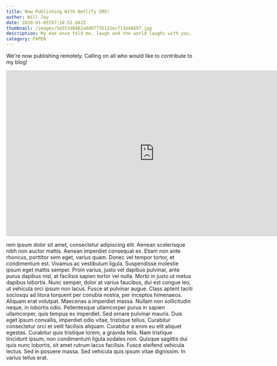 ```yaml
---
title: Now Publishing With Netlify CMS!
author: Will Jay
date: 2020-01-05T07:18:52.042Z
thumbnail: /images/5e552d0482a8d87735122ec713e48697.jpg
description: My dad once told me, laugh and the world laughs with you, Cry, and I'll give you something to cry about you little bastard! Must go faster. God help us, we're in the hands of engineers. Yes, Yes, without the oops! God creates dinosaurs. God destroys dinosaurs. God creates Man. Man destroys God. Man creates Dinosaurs.
category: PAPER
---
```


We're now publishing remotely. Calling on all who would like to contribute to my blog!

<iframe width="800" height="450" style="margin-left:auto; margin-right:auto;" src="https://www.youtube.com/embed/Vmb1tqYqyII" frameborder="0" allow="accelerometer; autoplay; encrypted-media; gyroscope; picture-in-picture" allowfullscreen></iframe>

rem ipsum dolor sit amet, consectetur adipiscing elit. Aenean
scelerisque nibh non auctor mattis. Aenean imperdiet consequat ex.
Etiam non ante rhoncus, porttitor sem eget, varius quam. Donec vel
tempor tortor, et condimentum est. Vivamus ac vestibulum ligula.
Suspendisse molestie ipsum eget mattis semper. Proin varius, justo
vel dapibus pulvinar, ante purus dapibus nisl, at facilisis sapien
tortor vel nulla. Morbi in justo ut metus dapibus lobortis. Nunc
semper, dolor at varius faucibus, dui est congue leo, ut vehicula
orci ipsum non lacus. Fusce at pulvinar augue. Class aptent taciti
sociosqu ad litora torquent per conubia nostra, per inceptos
himenaeos. Aliquam erat volutpat. Maecenas a imperdiet massa.
Nullam non sollicitudin neque, in lobortis odio. Pellentesque
ullamcorper purus in sapien ullamcorper, quis tempus ex imperdiet.
Sed ornare pulvinar mauris. Duis eget ipsum convallis, imperdiet
odio vitae, tristique tellus. Curabitur consectetur orci et velit
facilisis aliquam. Curabitur a enim eu elit aliquet egestas.
Curabitur quis tristique lorem, a gravida felis. Nam tristique
tincidunt ipsum, non condimentum ligula sodales non. Quisque
sagittis dui quis nunc lobortis, sit amet rutrum lacus facilisis.
Fusce eleifend vehicula lectus. Sed in posuere massa. Sed vehicula
quis ipsum vitae dignissim. In varius tellus erat.
